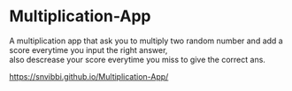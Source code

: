 # Multiplication-App
A multiplication app that ask you to multiply two random number and add a score everytime you input the right answer,  
also descrease your score everytime you miss to give the correct ans.

https://snvibbi.github.io/Multiplication-App/
